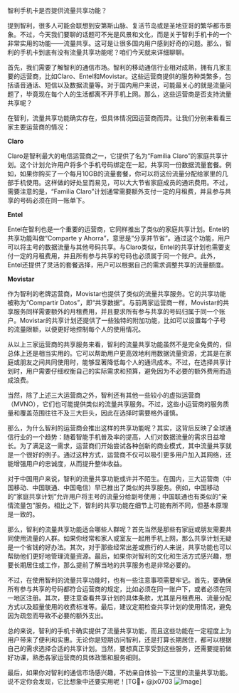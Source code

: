 智利手机卡是否提供流量共享功能？

提到智利，很多人可能会联想到安第斯山脉、复活节岛或是圣地亚哥的繁华都市景象。不过，今天我们要聊的话题可不光是风景和文化，而是关于智利手机卡的一个非常实用的功能——流量共享。这可是让很多国内用户感到好奇的问题。那么，智利的手机卡到底有没有流量共享功能呢？咱们今天就来详细聊聊。

首先，我们需要了解智利的通信市场。智利的移动通信行业相对成熟，拥有几家主要的运营商，比如Claro、Entel和Movistar。这些运营商提供的服务种类繁多，包括语音通话、短信以及数据流量等。对于国内用户来说，可能最关心的就是流量问题了，毕竟现在每个人的生活都离不开手机上网。那么，这些运营商是否支持流量共享呢？

在智利，流量共享功能确实存在，但具体情况因运营商而异。让我们分别来看看三家主要运营商的情况：

**Claro**

Claro是智利最大的电信运营商之一，它提供了名为“Familia Claro”的家庭共享计划。这个计划允许用户将多个手机号码绑定在一起，共享同一份数据流量套餐。例如，如果你购买了一个每月10GB的流量套餐，你可以将这份流量分配给家里的几部手机使用。这样做的好处显而易见，可以大大节省家庭成员的通讯费用。不过，需要注意的是，“Familia Claro”计划通常需要额外支付一定的月租费，并且参与共享的号码必须在同一账单下。

**Entel**

Entel在智利也是一个重要的运营商，它同样推出了类似的家庭共享计划。Entel的共享功能叫做“Comparte y Ahorra”，意思是“分享并节省”。通过这个功能，用户可以将主号的数据流量与其他号码共享。与Claro类似，Entel的共享计划也需要支付一定的月租费用，并且所有参与共享的号码也必须属于同一个账户。此外，Entel还提供了灵活的套餐选择，用户可以根据自己的需求调整共享的流量额度。

**Movistar**

作为智利的老牌运营商，Movistar也提供了类似的流量共享服务。它的共享功能被称为“Compartir Datos”，即“共享数据”。与前两家运营商一样，Movistar的共享服务同样需要额外的月租费用，并且要求所有参与共享的号码归属于同一个账户。Movistar的共享计划还提供了一些独特的附加功能，比如可以设置每个子号的流量限额，以便更好地控制每个人的使用情况。

从以上三家运营商的共享服务来看，智利的流量共享功能虽然不是完全免费的，但总体上还是相当实用的。它可以帮助用户更高效地利用数据流量资源，尤其是在家庭或朋友之间共同使用时，能够显著降低每个人的通讯成本。不过，在选择共享计划时，用户需要仔细权衡自己的实际需求和预算，避免因为不必要的额外费用而造成浪费。

当然，除了上述三大运营商之外，智利还有其他一些较小的虚拟运营商（MVNO），它们也可能提供类似的流量共享服务。不过，这些小运营商的服务质量和覆盖范围往往不及三大巨头，因此在选择时需要格外谨慎。

那么，为什么智利的运营商会推出这样的共享功能呢？其实，这背后反映了全球通信行业的一个趋势：随着智能手机普及率的提高，人们对数据流量的需求日益增长。为了满足这一需求，运营商们开始尝试各种创新的商业模式，其中流量共享就是一个很好的例子。通过这种方式，运营商不仅可以吸引更多用户加入其网络，还能增强用户的忠诚度，从而提升整体收益。

对于中国用户来说，智利的流量共享功能或许并不陌生。在国内，三大运营商（中国移动、中国联通、中国电信）早已推出了类似的共享服务。例如，中国移动的“家庭共享计划”允许用户将主号的流量分给副号使用；中国联通也有类似的“亲情流量包”服务。相比之下，智利的共享功能在细节上可能有所不同，但基本原理是一致的。

那么，智利的流量共享功能适合哪些人群呢？首先当然是那些有家庭或朋友需要共同使用流量的人群。如果你经常和家人或室友一起用手机上网，那么共享计划无疑是一个省钱的好办法。其次，对于那些经常出差或旅行的人来说，共享功能也可以帮助他们更好地管理流量资源。最后，如果你对智利的文化和生活方式感兴趣，想要长期居住或工作，那么提前了解当地的共享服务也是非常必要的。

不过，在使用智利的流量共享功能时，也有一些注意事项需要牢记。首先，要确保所有参与共享的号码都符合运营商的规定，比如必须在同一账户下，或者必须在同一地区注册。其次，要注意查看共享计划的具体条款，尤其是月租费用、流量分配方式以及超量使用的收费标准等。最后，建议定期检查共享计划的使用情况，避免因为疏忽而导致不必要的额外支出。

总的来说，智利的手机卡确实提供了流量共享功能，而且这些功能在一定程度上为用户带来了便利和实惠。无论你是短期访问智利，还是打算长期居住，都可以根据自己的需求选择合适的共享计划。当然，要想真正享受到这些服务，还需要提前做好功课，熟悉各家运营商的具体政策和服务细则。

最后，如果你对智利的通信市场感兴趣，不妨亲自体验一下这里的流量共享功能。说不定你会发现，它比想象中还要实用呢！[TG💪+ @jx0703 ![Image](https://github.com/user-attachments/assets/dbca1d08-cadb-493c-b0ec-ad6f7a83f270)]